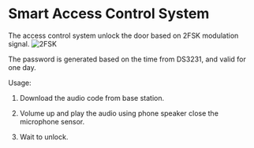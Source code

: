 # Smart Access Control System
The access control system unlock the door based on 2FSK modulation signal.
![2FSK](https://github.com/Oliverckb/Smart_access_control_system/assets/64025096/fed3ce84-dd3e-4175-8c34-494686f8ade8)

The password is generated based on the time from DS3231, and valid for one day.

Usage: 

1. Download the audio code from base station.

2. Volume up and play the audio using phone speaker close the microphone sensor.

3. Wait to unlock.
